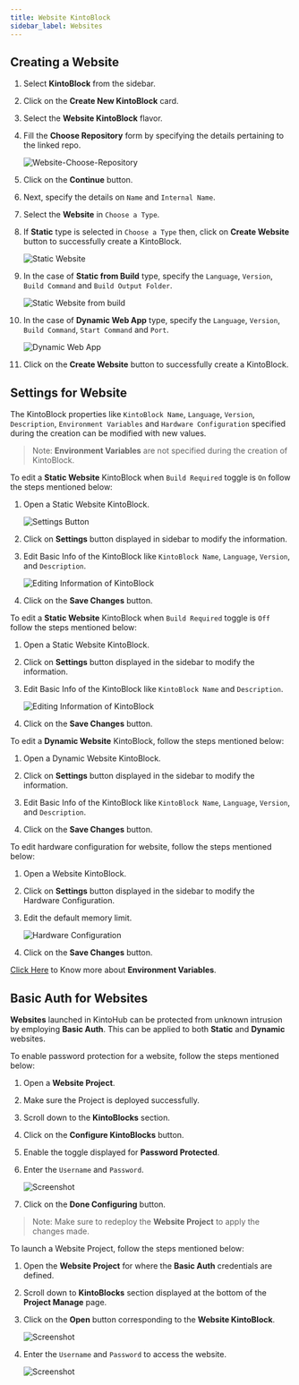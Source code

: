 ```yaml
---
title: Website KintoBlock
sidebar_label: Websites
---
```


## Creating a Website

1. Select **KintoBlock** from the sidebar.

2. Click on the **Create New KintoBlock** card.

3. Select the **Website KintoBlock** flavor.

4. Fill the **Choose Repository** form by specifying the details pertaining to the linked repo.

   ![Website-Choose-Repository](/docs/assets/website-choose-repository.png)

5. Click on the **Continue** button. 

6. Next, specify the details on `Name` and  `Internal Name`.

7. Select the **Website** in `Choose a Type`.

8. If **Static** type is selected in `Choose a Type` then, click on **Create Website** button to successfully create a KintoBlock.

   ![Static Website](/docs/assets/website-static.png)

9. In the case of **Static from Build** type, specify the `Language`, `Version`, `Build Command` and `Build Output Folder`.

   ![Static Website from build](/docs/assets/static-from-build.png)

10. In the case of **Dynamic Web App** type, specify the `Language`, `Version`, `Build Command`, `Start Command` and `Port`.
   
      ![Dynamic Web App](/docs/assets/dynamic-web-app.png)

11. Click on the **Create Website** button to successfully create a KintoBlock.

## Settings for Website

The KintoBlock properties like `KintoBlock Name`, `Language`, `Version`, `Description`, `Environment Variables` and `Hardware Configuration` specified during the creation can be modified with new values.

>Note: **Environment Variables** are not specified during the creation of KintoBlock.

To edit a **Static Website** KintoBlock when `Build Required` toggle is `On` follow the steps mentioned below:

1. Open a Static Website KintoBlock.

      ![Settings Button](/docs/assets/kintoblock-settings.png)

2. Click on **Settings** button displayed in sidebar to modify the information.

3. Edit Basic Info of the KintoBlock like `KintoBlock Name`, `Language`, `Version`, and `Description`.

      ![Editing Information of KintoBlock](/docs/assets/kintoblock-basic-info.png)

4. Click on the **Save Changes** button.

To edit a **Static Website** KintoBlock when `Build Required` toggle is `Off` follow the steps mentioned below:

1. Open a Static Website KintoBlock.

2. Click on **Settings** button displayed in the sidebar to modify the information.

3. Edit Basic Info of the KintoBlock like `KintoBlock Name` and `Description`.

   ![Editing Information of KintoBlock](/docs/assets/kintoblock-edit-info.png)
   
4. Click on the **Save Changes** button.

To edit a **Dynamic Website** KintoBlock, follow the steps mentioned below:

1. Open a Dynamic Website KintoBlock.

2. Click on **Settings** button displayed in the sidebar to modify the information.

3. Edit Basic Info of the KintoBlock like `KintoBlock Name`, `Language`, `Version`, and `Description`.

4. Click on the **Save Changes** button.

To edit hardware configuration for website, follow the steps mentioned below:

1. Open a Website KintoBlock.

2. Click on **Settings** button displayed in the sidebar to modify the Hardware Configuration.

3. Edit the default memory limit.

      ![Hardware Configuration](/docs/assets/kb-hardware-configuration.png)

4. Click on the **Save Changes** button.

[Click Here](/docs/features/deploying/environment-variables) to Know more about **Environment Variables**.

## Basic Auth for Websites

**Websites** launched in KintoHub can be protected from unknown intrusion by employing **Basic Auth**. This can be applied to both **Static** and **Dynamic** websites.

To enable password protection for a website, follow the steps mentioned below:

1. Open a **Website Project**.

2. Make sure the Project is deployed successfully.

3. Scroll down to the **KintoBlocks** section.

4. Click on the **Configure KintoBlocks** button.

5. Enable the toggle displayed for **Password Protected**.

6. Enter the `Username` and `Password`.

    ![Screenshot](/docs/assets/pwd_for_websites.png)

7. Click on the **Done Configuring** button.

>Note: Make sure to redeploy the **Website Project** to apply the changes made. 

To launch a Website Project, follow the steps mentioned below:

1. Open the **Website Project** for where the **Basic Auth** credentials are defined.

2. Scroll down to **KintoBlocks** section displayed at the bottom of the **Project Manage** page.

3. Click on the **Open** button corresponding to the **Website KintoBlock**.

    ![Screenshot](/docs/assets/website_open_btn.png)

4. Enter the `Username` and `Password` to access the website.

    ![Screenshot](/docs/assets/website_basic_auth.png)
